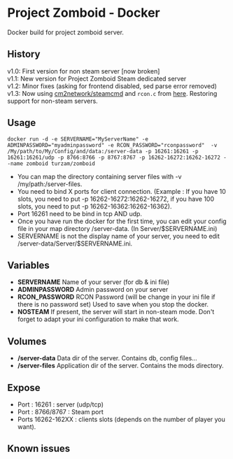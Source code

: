 # Project Zomboid - Docker

Docker build for project zomboid server.

## History

v1.0: First version for non steam server [now broken]  
v1.1: New version for Project Zomboid Steam dedicated server  
v1.2: Minor fixes (asking for frontend disabled, sed parse error removed)
v1.3: Now using [cm2network/steamcmd](https://hub.docker.com/r/cm2network/steamcmd) and `rcon.c` from [here](https://www.ryanschulze.net/archives/1052). Restoring support for non-steam servers.

## Usage
`docker run -d -e SERVERNAME="MyServerName" -e ADMINPASSWORD="myadminpassword" -e RCON_PASSWORD="rconpassword"  -v /My/path/to/My/Config/and/data:/server-data -p 16261:16261 -p 16261:16261/udp -p 8766:8766 -p 8767:8767 -p 16262-16272:16262-16272 --name zomboid turzam/zomboid`

- You can map the directory containing server files with -v /my/path:/server-files.  
- You need to bind X ports for client connection. (Example : If you have 10 slots, you need to put -p 16262-16272:16262-16272, if you have 100 slots, you need to put -p 16262-16362:16262-16362).
- Port 16261 need to be bind in tcp AND udp.
- Once you have run the docker for the first time, you can edit your config file in your map directory /server-data. (In Server/$SERVERNAME.ini)
- SERVERNAME is not the display name of your server, you need to edit /server-data/Server/$SERVERNAME.ini.

## Variables
+ __SERVERNAME__
Name of your server (for db & ini file)
+ __ADMINPASSWORD__
Admin password on your server
+ __RCON_PASSWORD__
RCON Password (will be change in your ini file if there is no password set)
Used to save when you stop the docker.
+ __NOSTEAM__
If present, the server will start in non-steam mode. Don't forget to adapt your ini configuration to make that work.

## Volumes
+ __/server-data__
Data dir of the server. Contains db, config files...
+ __/server-files__
Application dir of the server. Contains the mods directory.

## Expose
+ Port : 16261 : server (udp/tcp)
+ Port : 8766/8767 : Steam port
+ Ports 16262-162XX : clients slots (depends on the number of player you want).

## Known issues

